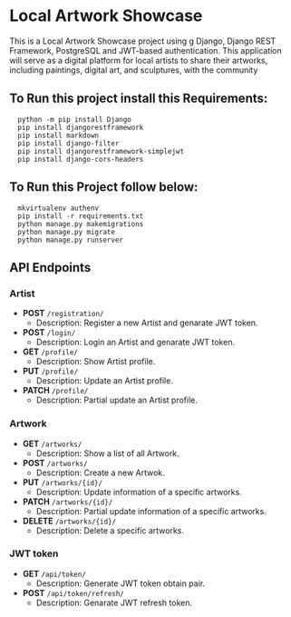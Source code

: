 # Local Artwork Showcase
This is a Local Artwork Showcase project using g Django, Django REST Framework, PostgreSQL and JWT-based authentication. This application will 
serve as a digital platform for local artists to share their artworks, including paintings, digital art, and sculptures, with the community

## To Run this project install this Requirements:
      python -m pip install Django
      pip install djangorestframework
      pip install markdown       
      pip install django-filter  
      pip install djangorestframework-simplejwt
      pip install django-cors-headers
    

## To Run this Project follow below:
      mkvirtualenv authenv
      pip install -r requirements.txt
      python manage.py makemigrations
      python manage.py migrate
      python manage.py runserver
    

## API Endpoints

### Artist
    
- **POST** `/registration/`
  - Description: Register a new Artist and genarate JWT token.
- **POST** `/login/`
  - Description: Login an Artist and genarate JWT token.
- **GET** `/profile/`
  - Description: Show Artist profile.
- **PUT** `/profile/`
  - Description: Update an Artist profile.
- **PATCH** `/profile/`
  - Description: Partial update an Artist profile.

### Artwork
    
- **GET** `/artworks/`
  - Description: Show a list of all Artwork.
- **POST** `/artworks/`
    - Description: Create a new Artwok.
- **PUT** `/artworks/{id}/`
    - Description: Update information of a specific artworks.
- **PATCH** `/artworks/{id}/`
    - Description: Partial update information of a specific artworks.
- **DELETE** `/artworks/{id}/`
    - Description: Delete a specific artworks.

### JWT token
  - **GET** `/api/token/`
    - Description: Generate JWT token obtain pair.
 - **POST** `/api/token/refresh/`
    - Description: Genarate JWT refresh token.
     
       
